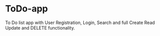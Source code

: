 # ToDo-app
To Do list app with User Registration, Login, Search and full Create Read Update and DELETE functionality.
